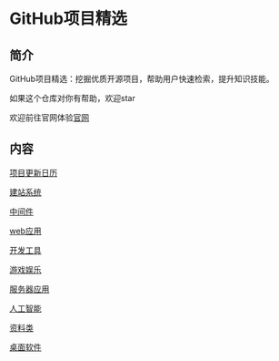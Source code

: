 # GitHub项目精选
## 简介
GitHub项目精选：挖掘优质开源项目，帮助用户快速检索，提升知识技能。

如果这个仓库对你有帮助，欢迎star

欢迎前往官网体验[官网](https://github.1nav.top)
## 内容

[项目更新日历](/doc/UpdateLogs.md)

[建站系统]()

[中间件]()

[web应用]()

[开发工具]()

[游戏娱乐]()

[服务器应用]()

[人工智能]()

[资料类]()

[桌面软件]()







